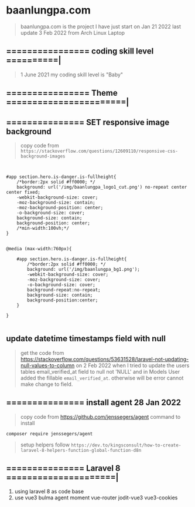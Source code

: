 # baanlungpa.com



> baanlungpa.com is the  project I have just start  on Jan 21 2022 
> last update 3 Feb 2022 from Arch Linux Laptop 


## ================ coding skill level ==========|

> 1 June 2021 my coding skill level is "Baby"


## ================ Theme =======================|


## =============== SET responsive image background 
> copy code from 
> `https://stackoverflow.com/questions/12609110/responsive-css-background-images`


```


#app section.hero.is-danger.is-fullheight{
    /*border:2px solid #ff0000; */
    background: url('/img/baanlungpa_logo1_cut.png') no-repeat center center fixed;
    -webkit-background-size: cover;
    -moz-background-size: contain;
    -moz-background-position: center;
    -o-background-size: cover;
    background-size: contain;
    background-position: center;
    /*min-width:100vh;*/
}


@media (max-width:760px){
    
    #app section.hero.is-danger.is-fullheight{
        /*border:2px solid #ff0000; */
        background: url('/img/baanlungpa_bg1.png');
        -webkit-background-size: cover;
        -moz-background-size: cover;
        -o-background-size: cover;
        background-repeat:no-repeat;
        background-size: contain;
        background-position:center;
    }
    
}


```


## update datetime timestamps field with null 

> get the code from https://stackoverflow.com/questions/53631528/laravel-not-updating-null-values-to-column
> on 2 Feb 2022 when I tried to update the users tables email_verified_at field
> to null not 'NULL' and in Models User added the fillable `email_verified_at`. 
> otherwise will be error cannot make change to field.


## =============== install agent 28 Jan 2022
> copy code from https://github.com/jenssegers/agent 
> command to install 

```
composer require jenssegers/agent

```

> setup helpers follow `https://dev.to/kingsconsult/how-to-create-laravel-8-helpers-function-global-function-d8n`



## =============== Laravel 8 =====================|

1. using laravel 8 as code base
2. use vue3 bulma agent moment vue-router jodit-vue3 vue3-cookies


